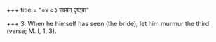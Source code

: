 +++
title = "०४ ०३ स्वयन् दृष्ट्वा"

+++
3. When he himself has seen (the bride), let him murmur the third (verse; M. I, 1, 3).
